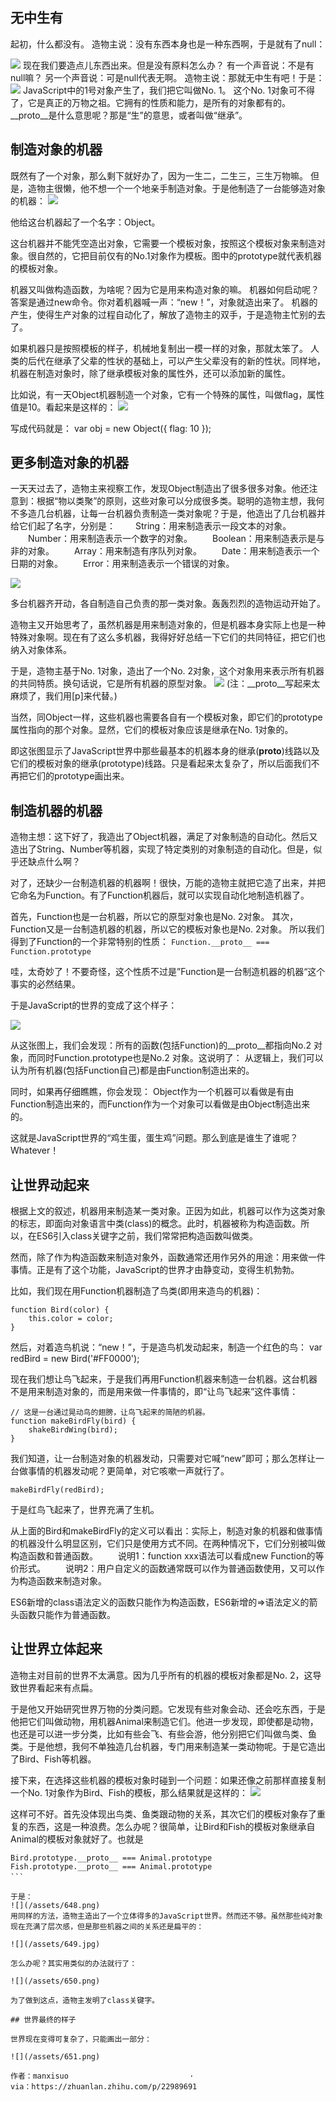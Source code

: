 
## 无中生有

起初，什么都没有。
造物主说：没有东西本身也是一种东西啊，于是就有了null：

![](/assets/640.png)
现在我们要造点儿东西出来。但是没有原料怎么办？
有一个声音说：不是有null嘛？
另一个声音说：可是null代表无啊。
造物主说：那就无中生有吧！于是：
![](/assets/641.png)
JavaScript中的1号对象产生了，我们把它叫做No. 1。
这个No. 1对象可不得了，它是真正的万物之祖。它拥有的性质和能力，是所有的对象都有的。
__proto__是什么意思呢？那是“生”的意思，或者叫做“继承”。

## 制造对象的机器

既然有了一个对象，那么剩下就好办了，因为一生二，二生三，三生万物嘛。
但是，造物主很懒，他不想一个一个地亲手制造对象。于是他制造了一台能够造对象的机器：
![](/assets/642.png)

他给这台机器起了一个名字：Object。

这台机器并不能凭空造出对象，它需要一个模板对象，按照这个模板对象来制造对象。很自然的，它把目前仅有的No.1对象作为模板。图中的prototype就代表机器的模板对象。

机器又叫做构造函数，为啥呢？因为它是用来构造对象的嘛。
机器如何启动呢？答案是通过new命令。你对着机器喊一声：“new！”，对象就造出来了。
机器的产生，使得生产对象的过程自动化了，解放了造物主的双手，于是造物主忙别的去了。

如果机器只是按照模板的样子，机械地复制出一模一样的对象，那就太笨了。
人类的后代在继承了父辈的性状的基础上，可以产生父辈没有的新的性状。同样地，机器在制造对象时，除了继承模板对象的属性外，还可以添加新的属性。

比如说，有一天Object机器制造一个对象，它有一个特殊的属性，叫做flag，属性值是10。看起来是这样的：
![](/assets/643.png)

写成代码就是：
var obj = new Object({ flag: 10 });

## 更多制造对象的机器

一天天过去了，造物主来视察工作，发现Object制造出了很多很多对象。他还注意到：根据“物以类聚”的原则，这些对象可以分成很多类。聪明的造物主想，我何不多造几台机器，让每一台机器负责制造一类对象呢？于是，他造出了几台机器并给它们起了名字，分别是：
　　String：用来制造表示一段文本的对象。
　　Number：用来制造表示一个数字的对象。
　　Boolean：用来制造表示是与非的对象。
　　Array：用来制造有序队列对象。
　　Date：用来制造表示一个日期的对象。
　　Error：用来制造表示一个错误的对象。

![](/assets/644.png)

多台机器齐开动，各自制造自己负责的那一类对象。轰轰烈烈的造物运动开始了。

造物主又开始思考了，虽然机器是用来制造对象的，但是机器本身实际上也是一种特殊对象啊。现在有了这么多机器，我得好好总结一下它们的共同特征，把它们也纳入对象体系。

于是，造物主基于No. 1对象，造出了一个No. 2对象，这个对象用来表示所有机器的共同特质。换句话说，它是所有机器的原型对象。
![](/assets/645.jpg)
(注：__proto__写起来太麻烦了，我们用[p]来代替。)

当然，同Object一样，这些机器也需要各自有一个模板对象，即它们的prototype属性指向的那个对象。显然，它们的模板对象应该是继承在No. 1对象的。

即这张图显示了JavaScript世界中那些最基本的机器本身的继承(__proto__)线路以及它们的模板对象的继承(prototype)线路。只是看起来太复杂了，所以后面我们不再把它们的prototype画出来。

## 制造机器的机器

造物主想：这下好了，我造出了Object机器，满足了对象制造的自动化。然后又造出了String、Number等机器，实现了特定类别的对象制造的自动化。但是，似乎还缺点什么啊？

对了，还缺少一台制造机器的机器啊！很快，万能的造物主就把它造了出来，并把它命名为Function。有了Function机器后，就可以实现自动化地制造机器了。

首先，Function也是一台机器，所以它的原型对象也是No. 2对象。
其次，Function又是一台制造机器的机器，所以它的模板对象也是No. 2对象。
所以我们得到了Function的一个非常特别的性质：
`Function.__proto__ === Function.prototype`

哇，太奇妙了！不要奇怪，这个性质不过是”Function是一台制造机器的机器“这个事实的必然结果。

于是JavaScript的世界的变成了这个样子：

![](/assets/646.png)

从这张图上，我们会发现：所有的函数(包括Function)的__proto__都指向No.2 对象，而同时Function.prototype也是No.2 对象。这说明了：
从逻辑上，我们可以认为所有机器(包括Function自己)都是由Function制造出来的。

同时，如果再仔细瞧瞧，你会发现：
Object作为一个机器可以看做是有由Function制造出来的，而Function作为一个对象可以看做是由Object制造出来的。

这就是JavaScript世界的“鸡生蛋，蛋生鸡”问题。那么到底是谁生了谁呢？
Whatever！

## 让世界动起来

根据上文的叙述，机器用来制造某一类对象。正因为如此，机器可以作为这类对象的标志，即面向对象语言中类(class)的概念。此时，机器被称为构造函数。所以，在ES6引入class关键字之前，我们常常把构造函数叫做类。

然而，除了作为构造函数来制造对象外，函数通常还用作另外的用途：用来做一件事情。正是有了这个功能，JavaScript的世界才由静变动，变得生机勃勃。

比如，我们现在用Function机器制造了鸟类(即用来造鸟的机器)：
```
function Bird(color) {
    this.color = color;
}
```

然后，对着造鸟机说：“new！”，于是造鸟机发动起来，制造一个红色的鸟：
var redBird = new Bird('#FF0000');

现在我们想让鸟飞起来，于是我们再用Function机器来制造一台机器。这台机器不是用来制造对象的，而是用来做一件事情的，即“让鸟飞起来”这件事情：
```
// 这是一台通过晃动鸟的翅膀，让鸟飞起来的简陋的机器。
function makeBirdFly(bird) {
    shakeBirdWing(bird);
}
```

我们知道，让一台制造对象的机器发动，只需要对它喊“new”即可；那么怎样让一台做事情的机器发动呢？更简单，对它咳嗽一声就行了。

`makeBirdFly(redBird);`

于是红鸟飞起来了，世界充满了生机。

从上面的Bird和makeBirdFly的定义可以看出：实际上，制造对象的机器和做事情的机器没什么明显区别，它们只是使用方式不同。在两种情况下，它们分别被叫做构造函数和普通函数。
　　说明1：function xxx语法可以看成new Function的等价形式。
　　说明2：用户自定义的函数通常既可以作为普通函数使用，又可以作为构造函数来制造对象。

ES6新增的class语法定义的函数只能作为构造函数，ES6新增的=>语法定义的箭头函数只能作为普通函数。

## 让世界立体起来

造物主对目前的世界不太满意。因为几乎所有的机器的模板对象都是No. 2，这导致世界看起来有点扁。

于是他又开始研究世界万物的分类问题。它发现有些对象会动、还会吃东西，于是他把它们叫做动物，用机器Animal来制造它们。他进一步发现，即使都是动物，也还是可以进一步分类，比如有些会飞、有些会游，他分别把它们叫做鸟类、鱼类。于是他想，我何不单独造几台机器，专门用来制造某一类动物呢。于是它造出了Bird、Fish等机器。

接下来，在选择这些机器的模板对象时碰到一个问题：如果还像之前那样直接复制一个No. 1对象作为Bird、Fish的模板，那么结果就是这样的：
![](/assets/647.png)

这样可不好。首先没体现出鸟类、鱼类跟动物的关系，其次它们的模板对象存了重复的东西，这是一种浪费。怎么办呢？很简单，让Bird和Fish的模板对象继承自Animal的模板对象就好了。也就是
```
Bird.prototype.__proto__ === Animal.prototype
Fish.prototype.__proto__ === Animal.prototype
```　　

于是：
![](/assets/648.png)
用同样的方法，造物主造出了一个立体得多的JavaScript世界。然而还不够。虽然那些纯对象现在充满了层次感，但是那些机器之间的关系还是扁平的：

![](/assets/649.jpg)

怎么办呢？其实用类似的办法就行了：

![](/assets/650.png)

为了做到这点，造物主发明了class关键字。

## 世界最终的样子

世界现在变得可复杂了，只能画出一部分：

![](/assets/651.png)

作者：manxisuo                           ·
via：https://zhuanlan.zhihu.com/p/22989691
